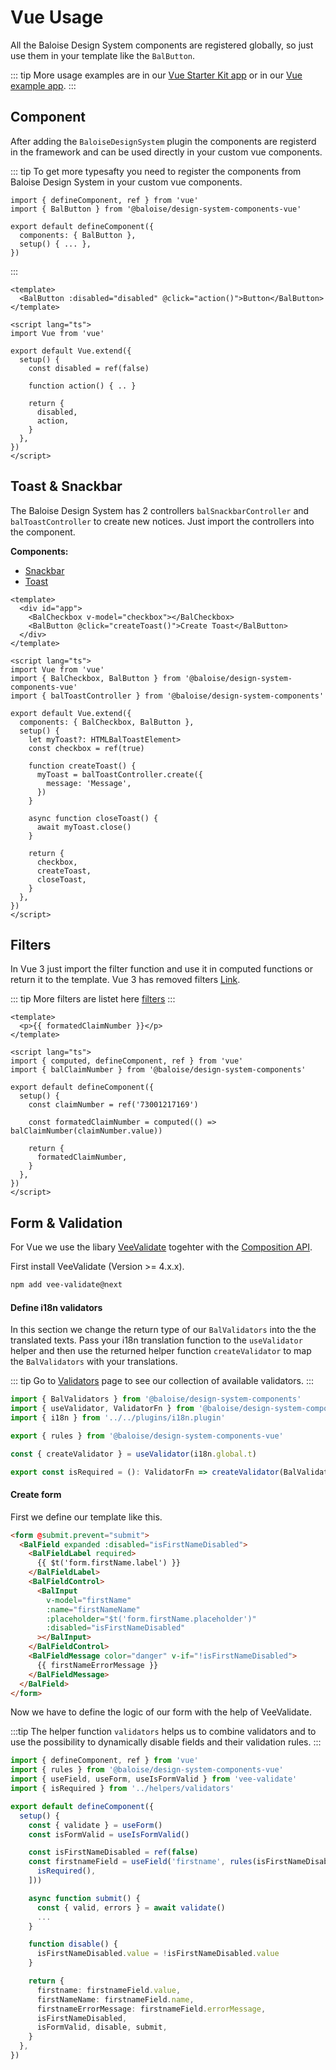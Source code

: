 # Vue Usage

All the Baloise Design System components are registered globally, so just use them in your template like the `BalButton`.

::: tip
More usage examples are in our [Vue Starter Kit app](https://github.com/baloise/vue-starter-kit/blob/vue-next/src/app/pages/Home.vue) or in our [Vue example app](https://github.com/baloise/design-system/tree/master/examples/vue).
:::

## Component

After adding the `BaloiseDesignSystem` plugin the components are registerd in the framework and can be used directly in your custom vue components.

::: tip
To get more typesafty you need to register the components from Baloise Design System in your custom vue components.

```typescript{2,5}
import { defineComponent, ref } from 'vue'
import { BalButton } from '@baloise/design-system-components-vue'

export default defineComponent({
  components: { BalButton },
  setup() { ... },
})
```

:::

```vue
<template>
  <BalButton :disabled="disabled" @click="action()">Button</BalButton>
</template>

<script lang="ts">
import Vue from 'vue'

export default Vue.extend({
  setup() {
    const disabled = ref(false)

    function action() { .. }

    return {
      disabled,
      action,
    }
  },
})
</script>
```

## Toast & Snackbar

The Baloise Design System has 2 controllers `balSnackbarController` and `balToastController` to create new notices.
Just import the controllers into the component.

**Components:**

- [Snackbar](/components/components/bal-snackbar.html)
- [Toast](/components/components/bal-toast.html)

```vue
<template>
  <div id="app">
    <BalCheckbox v-model="checkbox"></BalCheckbox>
    <BalButton @click="createToast()">Create Toast</BalButton>
  </div>
</template>

<script lang="ts">
import Vue from 'vue'
import { BalCheckbox, BalButton } from '@baloise/design-system-components-vue'
import { balToastController } from '@baloise/design-system-components'

export default Vue.extend({
  components: { BalCheckbox, BalButton },
  setup() {
    let myToast?: HTMLBalToastElement>
    const checkbox = ref(true)

    function createToast() {
      myToast = balToastController.create({
        message: 'Message',
      })
    }

    async function closeToast() {
      await myToast.close()
    }

    return {
      checkbox,
      createToast,
      closeToast,
    }
  },
})
</script>
```

## Filters

In Vue 3 just import the filter function and use it in computed functions or return it to the template.
Vue 3 has removed filters [Link](https://v3.vuejs.org/guide/migration/filters.html).

::: tip
More filters are listet here [filters](/components/tooling/filters.html)
:::

```vue
<template>
  <p>{{ formatedClaimNumber }}</p>
</template>

<script lang="ts">
import { computed, defineComponent, ref } from 'vue'
import { balClaimNumber } from '@baloise/design-system-components'

export default defineComponent({
  setup() {
    const claimNumber = ref('73001217169')

    const formatedClaimNumber = computed(() => balClaimNumber(claimNumber.value))

    return {
      formatedClaimNumber,
    }
  },
})
</script>
```

## Form & Validation

For Vue we use the libary [VeeValidate](https://vee-validate.logaretm.com/v4/) togehter with the [Composition API](https://v3.vuejs.org/guide/composition-api-introduction.html).

First install VeeValidate (Version >= 4.x.x).

```bash
npm add vee-validate@next
```

#### Define i18n validators

In this section we change the return type of our `BalValidators` into the the translated texts.
Pass your i18n translation function to the `useValidator` helper and then use the returned helper function `createValidator` to map the `BalValidators` with your translations.

::: tip
Go to [Validators](/components/tooling/validators.html) page to see our collection of available validators.
:::

```typescript
import { BalValidators } from '@baloise/design-system-components'
import { useValidator, ValidatorFn } from '@baloise/design-system-components-vue'
import { i18n } from '../../plugins/i18n.plugin'

export { rules } from '@baloise/design-system-components-vue'

const { createValidator } = useValidator(i18n.global.t)

export const isRequired = (): ValidatorFn => createValidator(BalValidators.isRequired(), 'validator.required')
```

#### Create form

First we define our template like this.

```html
<form @submit.prevent="submit">
  <BalField expanded :disabled="isFirstNameDisabled">
    <BalFieldLabel required>
      {{ $t('form.firstName.label') }}
    </BalFieldLabel>
    <BalFieldControl>
      <BalInput
        v-model="firstName"
        :name="firstNameName"
        :placeholder="$t('form.firstName.placeholder')"
        :disabled="isFirstNameDisabled"
      ></BalInput>
    </BalFieldControl>
    <BalFieldMessage color="danger" v-if="!isFirstNameDisabled">
      {{ firstNameErrorMessage }}
    </BalFieldMessage>
  </BalField>
</form>
```

Now we have to define the logic of our form with the help of VeeValidate.

:::tip
The helper function `validators` helps us to combine validators and to use the possibility to dynamically disable fields and their validation rules.
:::

```typescript
import { defineComponent, ref } from 'vue'
import { rules } from '@baloise/design-system-components-vue'
import { useField, useForm, useIsFormValid } from 'vee-validate'
import { isRequired } from '../helpers/validators'

export default defineComponent({
  setup() {
    const { validate } = useForm()
    const isFormValid = useIsFormValid()

    const isFirstNameDisabled = ref(false)
    const firstnameField = useField('firstname', rules(isFirstNameDisabled, [
      isRequired(),
    ]))

    async function submit() {
      const { valid, errors } = await validate()
      ...
    }

    function disable() {
      isFirstNameDisabled.value = !isFirstNameDisabled.value
    }

    return {
      firstname: firstnameField.value,
      firstNameName: firstnameField.name,
      firstnameErrorMessage: firstnameField.errorMessage,
      isFirstNameDisabled,
      isFormValid, disable, submit,
    }
  },
})
```
